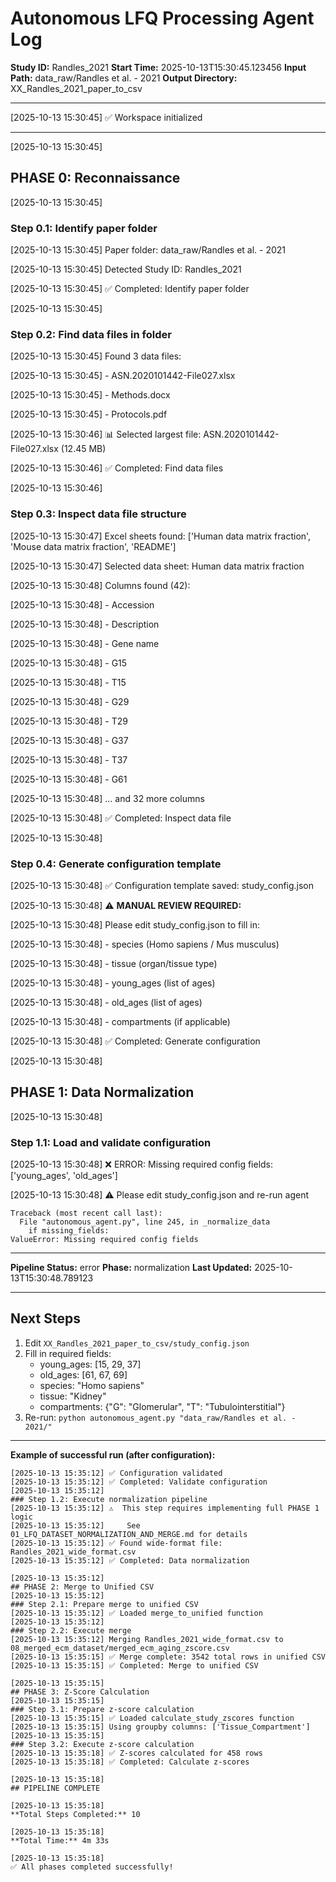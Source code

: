 # Autonomous LFQ Processing Agent Log

**Study ID:** Randles_2021
**Start Time:** 2025-10-13T15:30:45.123456
**Input Path:** data_raw/Randles et al. - 2021
**Output Directory:** XX_Randles_2021_paper_to_csv

---

[2025-10-13 15:30:45] ✅ Workspace initialized

---

[2025-10-13 15:30:45]
## PHASE 0: Reconnaissance

[2025-10-13 15:30:45]
### Step 0.1: Identify paper folder

[2025-10-13 15:30:45] Paper folder: data_raw/Randles et al. - 2021

[2025-10-13 15:30:45] Detected Study ID: Randles_2021

[2025-10-13 15:30:45] ✅ Completed: Identify paper folder

[2025-10-13 15:30:45]
### Step 0.2: Find data files in folder

[2025-10-13 15:30:45] Found 3 data files:

[2025-10-13 15:30:45]   - ASN.2020101442-File027.xlsx

[2025-10-13 15:30:45]   - Methods.docx

[2025-10-13 15:30:45]   - Protocols.pdf

[2025-10-13 15:30:46]
📊 Selected largest file: ASN.2020101442-File027.xlsx (12.45 MB)

[2025-10-13 15:30:46] ✅ Completed: Find data files

[2025-10-13 15:30:46]
### Step 0.3: Inspect data file structure

[2025-10-13 15:30:47] Excel sheets found: ['Human data matrix fraction', 'Mouse data matrix fraction', 'README']

[2025-10-13 15:30:47] Selected data sheet: Human data matrix fraction

[2025-10-13 15:30:48]
Columns found (42):

[2025-10-13 15:30:48]   - Accession

[2025-10-13 15:30:48]   - Description

[2025-10-13 15:30:48]   - Gene name

[2025-10-13 15:30:48]   - G15

[2025-10-13 15:30:48]   - T15

[2025-10-13 15:30:48]   - G29

[2025-10-13 15:30:48]   - T29

[2025-10-13 15:30:48]   - G37

[2025-10-13 15:30:48]   - T37

[2025-10-13 15:30:48]   - G61

[2025-10-13 15:30:48]   ... and 32 more columns

[2025-10-13 15:30:48] ✅ Completed: Inspect data file

[2025-10-13 15:30:48]
### Step 0.4: Generate configuration template

[2025-10-13 15:30:48] ✅ Configuration template saved: study_config.json

[2025-10-13 15:30:48]
⚠️  **MANUAL REVIEW REQUIRED:**

[2025-10-13 15:30:48]    Please edit study_config.json to fill in:

[2025-10-13 15:30:48]    - species (Homo sapiens / Mus musculus)

[2025-10-13 15:30:48]    - tissue (organ/tissue type)

[2025-10-13 15:30:48]    - young_ages (list of ages)

[2025-10-13 15:30:48]    - old_ages (list of ages)

[2025-10-13 15:30:48]    - compartments (if applicable)

[2025-10-13 15:30:48] ✅ Completed: Generate configuration

[2025-10-13 15:30:48]
## PHASE 1: Data Normalization

[2025-10-13 15:30:48]
### Step 1.1: Load and validate configuration

[2025-10-13 15:30:48]
❌ ERROR: Missing required config fields: ['young_ages', 'old_ages']

[2025-10-13 15:30:48]
⚠️  Please edit study_config.json and re-run agent

```
Traceback (most recent call last):
  File "autonomous_agent.py", line 245, in _normalize_data
    if missing_fields:
ValueError: Missing required config fields
```

---

**Pipeline Status:** error
**Phase:** normalization
**Last Updated:** 2025-10-13T15:30:48.789123

---

## Next Steps

1. Edit `XX_Randles_2021_paper_to_csv/study_config.json`
2. Fill in required fields:
   - young_ages: [15, 29, 37]
   - old_ages: [61, 67, 69]
   - species: "Homo sapiens"
   - tissue: "Kidney"
   - compartments: {"G": "Glomerular", "T": "Tubulointerstitial"}
3. Re-run: `python autonomous_agent.py "data_raw/Randles et al. - 2021/"`

---

**Example of successful run (after configuration):**

```
[2025-10-13 15:35:12] ✅ Configuration validated
[2025-10-13 15:35:12] ✅ Completed: Validate configuration
[2025-10-13 15:35:12]
### Step 1.2: Execute normalization pipeline
[2025-10-13 15:35:12] ⚠️  This step requires implementing full PHASE 1 logic
[2025-10-13 15:35:12]     See 01_LFQ_DATASET_NORMALIZATION_AND_MERGE.md for details
[2025-10-13 15:35:12] ✅ Found wide-format file: Randles_2021_wide_format.csv
[2025-10-13 15:35:12] ✅ Completed: Data normalization

[2025-10-13 15:35:12]
## PHASE 2: Merge to Unified CSV
[2025-10-13 15:35:12]
### Step 2.1: Prepare merge to unified CSV
[2025-10-13 15:35:12] ✅ Loaded merge_to_unified function
[2025-10-13 15:35:12]
### Step 2.2: Execute merge
[2025-10-13 15:35:12] Merging Randles_2021_wide_format.csv to 08_merged_ecm_dataset/merged_ecm_aging_zscore.csv
[2025-10-13 15:35:15] ✅ Merge complete: 3542 total rows in unified CSV
[2025-10-13 15:35:15] ✅ Completed: Merge to unified CSV

[2025-10-13 15:35:15]
## PHASE 3: Z-Score Calculation
[2025-10-13 15:35:15]
### Step 3.1: Prepare z-score calculation
[2025-10-13 15:35:15] ✅ Loaded calculate_study_zscores function
[2025-10-13 15:35:15] Using groupby columns: ['Tissue_Compartment']
[2025-10-13 15:35:15]
### Step 3.2: Execute z-score calculation
[2025-10-13 15:35:18] ✅ Z-scores calculated for 458 rows
[2025-10-13 15:35:18] ✅ Completed: Calculate z-scores

[2025-10-13 15:35:18]
## PIPELINE COMPLETE

[2025-10-13 15:35:18]
**Total Steps Completed:** 10

[2025-10-13 15:35:18]
**Total Time:** 4m 33s

[2025-10-13 15:35:18]
✅ All phases completed successfully!
```
